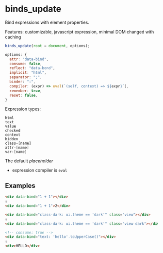 # binds_update

Bind expressions with element properties.

Features: customizable, javascript expression, minimal DOM changed with caching 

```js
binds_update(root = document, options);
```

```js
options: {
  attr: "data-bind",
  consume: false,
  reflect: "data-bond",
  implicit: "html",
  separator: ";",
  binder: ":",
  compiler: (expr) => eval(`(self, context) => ${expr}`),
  remember: true,
  reset: false,
}
```

Expression types:
```
html
text
value
checked
context
hidden
class-[name]
attr-[name]
var-[name]
```

The default _placeholder_

- expression compiler is `eval`

## Examples

```html
<div data-bind="1 + 1"></div>
⇓
<div data-bond="1 + 1">2</div>
```

```html
<div data-bind="class-dark: ui.theme == 'dark'" class="view"></div>
⇓
<div data-bond="class-dark: ui.theme == 'dark'" class="view dark"></div>
```

```html
<!-- consume: true --> 
<div data-bind="text: 'hello'.toUpperCase()"></div>
⇓
<div>HELLO</div>
```
